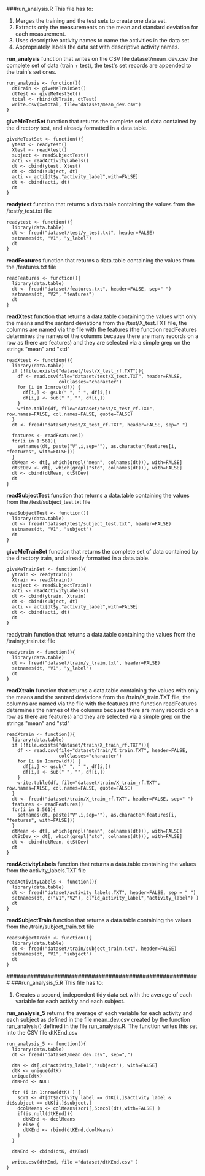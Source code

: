 ###run_analysis.R
This file has to:

1.  Merges the training and the test sets to create one data set.
2.  Extracts only the measurements on the mean and standard deviation for each measurement. 
3.  Uses descriptive activity names to name the activities in the data set
4.  Appropriately labels the data set with descriptive activity names. 

**run_analysis**
function that writes on the CSV file dataset/mean_dev.csv the complete set of data (train + test), the test's set records are appended to the train's set ones.
    
    run_analysis <- function(){
      dtTrain <- giveMeTrainSet()
      dtTest <- giveMeTestSet()
      total <- rbind(dtTrain, dtTest)
      write.csv(x=total, file="dataset/mean_dev.csv")
    }

**giveMeTestSet**
function that returns the complete set of data contained by the directory test, and already formatted in a data.table.
    
    giveMeTestSet <- function(){
      ytest <- readytest()
      Xtest <- readXtest()
      subject <- readSubjectTest()
      acti <- readActivityLabels()
      dt <- cbind(ytest, Xtest)
      dt <- cbind(subject, dt)
      acti <- acti[dt$y,"activity_label",with=FALSE]
      dt <- cbind(acti, dt)
      dt
    }

**readytest**
function that returns a data.table containing the values from the /test/y_test.txt file
    
    readytest <- function(){
      library(data.table)
      dt <- fread("dataset/test/y_test.txt", header=FALSE)
      setnames(dt, "V1", "y_label")
      dt
    }

**readFeatures**
function that returns a data.table containing the values from the /features.txt file
    
    readFeatures <- function(){
      library(data.table)
      dt <- fread("dataset/features.txt", header=FALSE, sep=" ")
      setnames(dt, "V2", "features")
      dt
    }

**readXtest**
function that returns a data.table containing the values with only the means and the santard deviations from the /test/X_test.TXT file, the columns are named via the file with the features (the function readFeatures determines the names of the columns because there are many records on a row as there are features) and they are selected via a simple grep on the strings "mean" and "std"
    
    readXtest <- function(){
      library(data.table)
      if (!file.exists("dataset/test/X_test_rf.TXT")){
        df <- read.csv(file="dataset/test/X_test.TXT", header=FALSE,
                       colClasses="character")
        for (i in 1:nrow(df)) {
          df[i,] <- gsub(" ", " ", df[i,])
          df[i,] <- sub(" ", "", df[i,])
        }
        write.table(df, file="dataset/test/X_test_rf.TXT", row.names=FALSE, col.names=FALSE, quote=FALSE)
      }
      dt <- fread("dataset/test/X_test_rf.TXT", header=FALSE, sep=" ")
      
      features <- readFeatures()
      for(i in 1:561){
        setnames(dt, paste("V",i,sep=""), as.character(features[i, "features", with=FALSE]))
      }
      dtMean <- dt[, which(grepl("mean", colnames(dt))), with=FALSE]
      dtStDev <- dt[, which(grepl("std", colnames(dt))), with=FALSE]
      dt <- cbind(dtMean, dtStDev)
      dt
    }

**readSubjectTest**
function that returns a data.table containing the values from the /test/subject_test.txt file
    
    readSubjectTest <- function(){
      library(data.table)
      dt <- fread("dataset/test/subject_test.txt", header=FALSE)
      setnames(dt, "V1", "subject")
      dt
    }

**giveMeTrainSet**
function that returns the complete set of data contained by the directory train, and already formatted in a data.table.
    
    giveMeTrainSet <- function(){
      ytrain <- readytrain()
      Xtrain <- readXtrain()
      subject <- readSubjectTrain()
      acti <- readActivityLabels()
      dt <- cbind(ytrain, Xtrain)
      dt <- cbind(subject, dt)
      acti <- acti[dt$y,"activity_label",with=FALSE]
      dt <- cbind(acti, dt)
      dt
    }

readytrain
function that returns a data.table containing the values from the /train/y_train.txt file
    
    readytrain <- function(){
      library(data.table)
      dt <- fread("dataset/train/y_train.txt", header=FALSE)
      setnames(dt, "V1", "y_label")
      dt
    }

**readXtrain**
function that returns a data.table containing the values with only the means and the santard deviations from the /train/X_train.TXT file, the columns are named via the file with the features (the function readFeatures determines the names of the columns because there are many records on a row as there are features) and they are selected via a simple grep on the strings "mean" and "std"
    
    readXtrain <- function(){
      library(data.table)
      if (!file.exists("dataset/train/X_train_rf.TXT")){
        df <- read.csv(file="dataset/train/X_train.TXT", header=FALSE,
                       colClasses="character")
        for (i in 1:nrow(df)) {
          df[i,] <- gsub(" ", " ", df[i,])
          df[i,] <- sub(" ", "", df[i,])
        }
        write.table(df, file="dataset/train/X_train_rf.TXT", row.names=FALSE, col.names=FALSE, quote=FALSE)
      }
      dt <- fread("dataset/train/X_train_rf.TXT", header=FALSE, sep=" ")
      features <- readFeatures()
      for(i in 1:561){
        setnames(dt, paste("V",i,sep=""), as.character(features[i, "features", with=FALSE]))
      }
      dtMean <- dt[, which(grepl("mean", colnames(dt))), with=FALSE]
      dtStDev <- dt[, which(grepl("std", colnames(dt))), with=FALSE]
      dt <- cbind(dtMean, dtStDev)
      dt
    }

**readActivityLabels**
function that returns a data.table containing the values from the activity_labels.TXT file
    
    readActivityLabels <- function(){
      library(data.table)
      dt <- fread("dataset/activity_labels.TXT", header=FALSE, sep = " ")
      setnames(dt, c("V1","V2"), c("id_activity_label","activity_label") )
      dt
    }

**readSubjectTrain**
function that returns a data.table containing the values from the /train/subject_train.txt file
    
    readSubjectTrain <- function(){
      library(data.table)
      dt <- fread("dataset/train/subject_train.txt", header=FALSE)
      setnames(dt, "V1", "subject")
      dt
    }

#########################################################
###run_analysis_5.R
This file has to:

1.  Creates a second, independent tidy data set with the average of each variable for each activity and each subject. 

**run_analysis_5**
returns the average of each variable for each activity and each subject as defined in the file mean_dev.csv created by the function run_analysis() defined in the file run_analysis.R. The function writes this set into the CSV file dtKEnd.csv
    
    run_analysis_5 <- function(){
      library(data.table)
      dt <- fread("dataset/mean_dev.csv", sep=",")
      
      dtK <- dt[,c("activity_label","subject"), with=FALSE]
      dtK <- unique(dtK)
      unique(dtK)  
      dtKEnd <- NULL
      
      for (i in 1:nrow(dtK) ) {
        scr1 <- dt[dt$activity_label == dtK[i,]$activity_label & dt$subject == dtK[i,]$subject,]
        dcolMeans <- colMeans(scr1[,5:ncol(dt),with=FALSE] )   
        if(is.null(dtKEnd)){
          dtKEnd <- dcolMeans
        } else {
          dtKEnd <- rbind(dtKEnd,dcolMeans)
        }
      }
      
      dtKEnd <- cbind(dtK, dtKEnd)
      
      write.csv(dtKEnd, file ="dataset/dtKEnd.csv" )
    }



